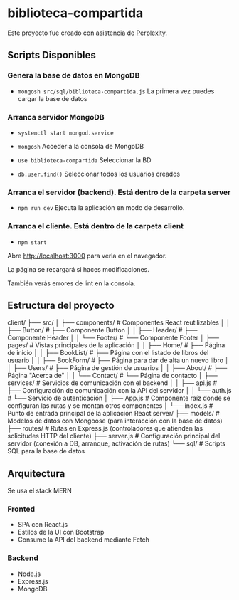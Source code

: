 # biblioteca-compartida

Este proyecto fue creado con asistencia de [Perplexity](https://www.perplexity.ai/).

## Scripts Disponibles

### Genera la base de datos en MongoDB

* `mongosh src/sql/biblioteca-compartida.js`
La primera vez puedes cargar la base de datos

### Arranca servidor MongoDB

* `systemctl start mongod.service`

* `mongosh`
Acceder a la consola de MongoDB
* `use biblioteca-compartida`
Seleccionar la BD
* `db.user.find()`
Seleccionar todos los usuarios creados

### Arranca el servidor (backend). Está dentro de la carpeta server

* `npm run dev`
Ejecuta la aplicación en modo de desarrollo.

### Arranca el cliente. Está dentro de la carpeta client

* `npm start`

Abre [http://localhost:3000](http://localhost:3000) para verla en el navegador.

La página se recargará si haces modificaciones.

También verás errores de lint en la consola.


## Estructura del proyecto
client/
├── src/
│   ├── components/       # Componentes React reutilizables
│   │   ├── Button/       #   ├── Componente Button
│   │   ├── Header/       #   ├── Componente Header
│   │   └── Footer/       #   └── Componente Footer
│   ├── pages/            # Vistas principales de la aplicación
│   │   ├── Home/         #   ├── Página de inicio
│   │   ├── BookList/     #   ├── Página con el listado de libros del usuario
│   │   ├── BookForm/     #   ├── Página para dar de alta un nuevo libro
│   │   ├── Users/        #   ├── Página de gestión de usuarios
│   │   ├── About/        #   ├── Página "Acerca de"
│   │   └── Contact/      #   └── Página de contacto
│   ├── services/         # Servicios de comunicación con el backend
│   │   ├── api.js        #   ├── Configuración de comunicación con la API del servidor
│   │   └── auth.js       #   └── Servicio de autenticación
│   ├── App.js            # Componente raíz donde se configuran las rutas y se montan otros componentes
│   └── index.js          # Punto de entrada principal de la aplicación React
server/
├── models/               # Modelos de datos con Mongoose (para interacción con la base de datos)
├── routes/               # Rutas en Express.js (controladores que atienden las solicitudes HTTP del cliente)
├── server.js             # Configuración principal del servidor (conexión a DB, arranque, activación de rutas)
└── sql/                  # Scripts SQL para la base de datos

## Arquitectura
Se usa el stack MERN
### Fronted
* SPA con React.js
* Estilos de la UI con Bootstrap
* Consume la API del backend mediante Fetch
### Backend
* Node.js
* Express.js
* MongoDB
